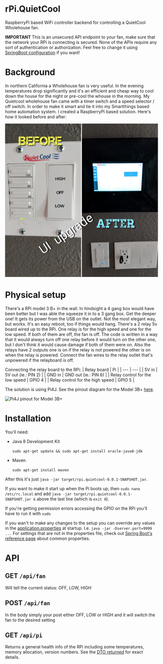 # rPi.QuietCool

RaspberryPi based WiFi controller backend for controlling a QuietCool Wholehouse fan.

**IMPORTANT** This is an unsecured API endpoint to your fan, make sure that the network your RPi is connecting is secured. None of the APIs require any sort of authentication or authorization. Feel free to change it using [SpringBoot configuration](https://www.baeldung.com/spring-security-authentication-and-registration) if you want!

# Background

In northern California a Wholehouse fan is very useful. In the evening temperatures drop significantly and it's an efficient and cheap way to cool down the house for the night or pre-cool the whouse in the morning. My Quietcool wholehouse fan came with a timer switch and a speed selector / off switch. In order to make it smart and tie it into my Smartthings based home automation system. I created a RaspberryPi based solution. Here's how it looked before and after:

![Image of the UI before and after](https://github.com/cl0udninja/rPi.QuietCool/blob/main/.doc/1536443168190.jpg)

# Physical setup

There's a RPi model 3 B+ in the wall. In hindsight a 4 gang box would have been better but I was able the squeeze it in to a 3 gang box. Get the deeper one! It gets its power from the USB on the outlet. Not the most elegant way, but works. It's an easy reboot, too if things would hang. There's a 2 relay 5v board wired up to the RPi. One relay is for the high speed and one for the low speed. If both of them are off, the fan is off. The code is written in a way that it would always turn off one relay before it would turn on the other one, but I don't think it would cause damage if both of them were on. Also the relays have 2 outputs one is on if the relay is not powered the other is on when the relay is powered. Connect the fan wires to the relay outlet that's unpowered if the relayboard is off.

Connecting the relay board to the RPi:
| Relay board | Pi |
| --- | --- |
| 5V in | 5V out (ie.: PIN 2) |
| GND in | GND out (ie.: PIN 6) |
| Relay control for the low speed | GPIO 4 |
| Relay control for the high speed | GPIO 5 |


The solution is using Pi4J. See the pinout diagram for the Model 3B+ [here](https://pi4j.com/1.2/pins/model-3b-plus-rev1.html). 

![Pi4J pinout for Model 3B+](https://pi4j.com/1.2/images/j8header-3b-plus.png)

# Installation

You'll need:

* Java 8 Development Kit

    `sudo apt-get update && sudo apt-get install oracle-java8-jdk`

* Maven

    `sudo apt-get install maven`

After this it's just `java -jar target/rpi.quietcool-0.0.1-SNAPSHOT.jar`. 

If you want to make it start up when the Pi boots up, then `sudo nano /etc/rc.local` and add `java -jar target/rpi.quietcool-0.0.1-SNAPSHOT.jar &` above the last line (which is `exit 0`).

If you're getting permission errors accessing the GPIO on the RPi you'll have to run it with `sudo`

If you wan't to make any changes to the setup you can override any values in the [application.properties](src/main/resources/application.properties) at startup. I.e. `java -jar -Dserver.port=9999 ...` For settings that are not in the properties file, check out [Spring Boot's reference page](https://docs.spring.io/spring-boot/docs/current/reference/html/common-application-properties.html) about common properties.

# API

## GET `/api/fan`

Will tell the current status:  OFF, LOW, HIGH

## POST `/api/fan`

In the body simply your post either  OFF, LOW or HIGH and it will switch the fan to the desired setting

## GET `/api/pi`

Returns a general health info of the RPi including some temperatures, memory allocation, version numbers. See the [DTO returned](https://raw.githubusercontent.com/cl0udninja/rPi.QuietCool/52c3eec9d6fe1b1c1d6ec85dfc23346e96642857/src/main/java/com/cl0udninja/raspberrypi/quietcool/web/dto/SystemInfoDTO.java) for exact details.
